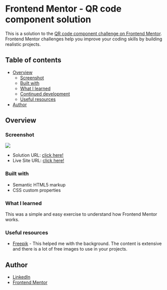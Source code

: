 # Frontend Mentor - QR code component solution

This is a solution to the [QR code component challenge on Frontend Mentor](https://www.frontendmentor.io/challenges/qr-code-component-iux_sIO_H). Frontend Mentor challenges help you improve your coding skills by building realistic projects.

## Table of contents

- [Overview](#overview)
  - [Screenshot](#screenshot)
  - [Built with](#built-with)
  - [What I learned](#what-i-learned)
  - [Continued development](#continued-development)
  - [Useful resources](#useful-resources)
- [Author](#author)

## Overview

### Screenshot

![](../images/page-screenshot.png)

- Solution URL: [click here!](https://www.frontendmentor.io/solutions/qr-code-component-GiVY1t0TF2)
- Live Site URL: [click here!](https://davi-andrade-js.github.io/QRCode-Component/)

### Built with

- Semantic HTML5 markup
- CSS custom properties

### What I learned

This was a simple and easy exercise to understand how Frontend Mentor works.

### Useful resources

- [Freepik](https://www.freepik.com) - This helped me with the background. The content is extensive and there is a lot of free images to use in your projects.

## Author

- [LinkedIn](https://www.linkedin.com/in/andrade-davi/)
- [Frontend Mentor](https://www.frontendmentor.io/profile/davi-andrade-js)
